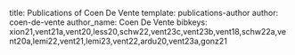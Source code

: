 title: Publications of Coen De Vente
template: publications-author
author: coen-de-vente
author_name: Coen De Vente
bibkeys: xion21,vent21a,vent20,less20,schw22,vent23c,vent23b,vent18,schw22a,vent20a,lemi22,vent21,lemi23,vent22,ardu20,vent23a,gonz21